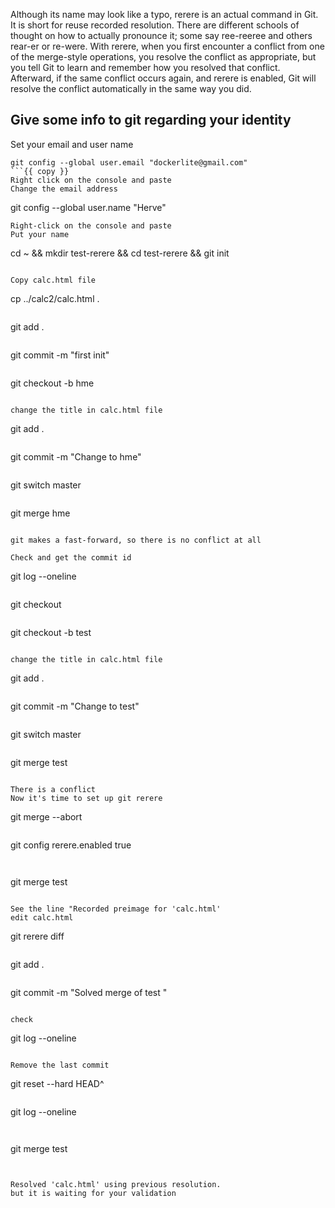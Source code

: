 Although its name may look like a typo, rerere is an actual command
in Git. It is short for reuse recorded resolution. There are different
schools of thought on how to actually pronounce it; some say ree-reeree
and others rear-er or re-were.
With rerere, when you first encounter a conflict from one of the
merge-style operations, you resolve the conflict as appropriate, but
you tell Git to learn and remember how you resolved that conflict.
Afterward, if the same conflict occurs again, and rerere is enabled, Git
will resolve the conflict automatically in the same way you did.

## Give some info to git regarding your identity
Set your email and user name
```
git config --global user.email "dockerlite@gmail.com"
```{{ copy }}
Right click on the console and paste  
Change the email address   
```
git config --global user.name "Herve"
```{{ copy }}
Right-click on the console and paste   
Put your name   

```
cd ~ && mkdir test-rerere && cd test-rerere && git init
```{{ execute T1 }}

Copy calc.html file

```
cp ../calc2/calc.html . 
```{{ execute T1 }}

```
git add .
```{{ execute T1 }}

```
git commit -m "first init"
```{{ execute T1 }}

```
git checkout -b hme
```{{ execute T1 }}

change the title in calc.html file 

 ```
git add .
```{{ execute T1 }}

```
git commit -m "Change to hme"
```{{ execute T1 }}

 ```
git switch master
```{{ execute T1 }}

```
git merge hme
```{{ execute T1 }}

git makes a fast-forward, so there is no conflict at all

Check and get the commit id 
```
git log --oneline
```{{ execute T1 }}

 ```
git checkout  <SHA-1 first init>
```{{ copy }}

```
git checkout -b test 
```{{ execute T1 }}

change the title in calc.html file 

 ```
git add .
```{{ execute T1 }}

```
git commit -m "Change to test"
```{{ execute T1 }}

 ```
git switch master
```{{ execute T1 }}

```
git merge test
```{{ execute T1 }}

There is a conflict  
Now it's time to set up git rerere 

```
git merge --abort
```{{ execute T1 }}

```
git config rerere.enabled true
```{{ execute T1 }}


```
git merge test 
```{{ execute T1 }}

See the line "Recorded preimage for 'calc.html'
edit calc.html 

```
git rerere diff
```{{ execute T1 }}

```
git add .
```{{ execute T1 }}

```
git commit -m "Solved merge of test "
```{{ execute T1 }}

check 
```
git log --oneline
```{{ execute T1 }}

Remove the last commit

 ```
git reset --hard HEAD^
```{{ execute T1 }}

```
git log --oneline
```{{ execute T1 }}


 ```
git merge test
```{{ execute T1 }}


Resolved 'calc.html' using previous resolution.
but it is waiting for your validation 


